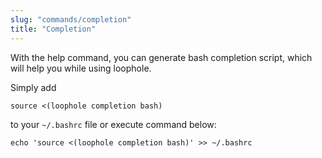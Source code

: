 ```yaml
---
slug: "commands/completion"
title: "Completion"
---
```


With the help command, you can generate bash completion script, which will help you while using loophole.

Simply add

```
source <(loophole completion bash)
```
to your `~/.bashrc` file or execute command below:

```
echo 'source <(loophole completion bash)' >> ~/.bashrc
```

